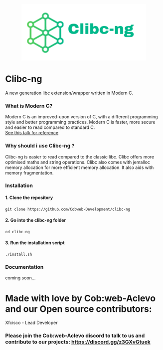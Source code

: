 <p align="center">
  <img width="400" height="180" src="logo.png">
</p>

# Clibc-ng
A new generation libc extension/wrapper written in Modern C.

### What is Modern C?
Modern C is an improved-upon version of C, with a different programming style and better programming practices. Modern C is faster, more secure and easier to read compared to standard C.\
[See this talk for reference](https://www.youtube.com/watch?v=QpAhX-gsHMs)

### Why should i use Clibc-ng ?
Clibc-ng is easier to read compared to the classic libc. Clibc offers more optimised maths and string operations. Clibc also comes with jemalloc memory allocation for more efficient memory allocation. It also aids with memory fragmentation.

### Installation
#### 1. Clone the repository
`git clone https://github.com/Cobweb-Development/clibc-ng`
#### 2. Go into the clibc-ng folder
`cd clibc-ng`
#### 3. Run the installation script
`./install.sh`

### Documentation
coming soon...


# Made with love by Cob:web-Aclevo and our Open source contributors:

Xfcisco - Lead Developer

### Please join the Cob:web-Aclevo discord to talk to us and contribute to our projects: https://discord.gg/z3GXvGtuek
